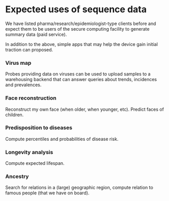 # Expected uses of sequence data

We have listed pharma/research/epidemiologist-type clients before and expect them to be users of the secure computing facility to generate summary data (paid service).

In addition to the above, simple apps that may help the device gain initial traction can proposed.

### Virus map

Probes providing data on viruses can be used to upload samples to a warehousing backend that can answer queries about trends, incidences and prevalences.

### Face reconstruction

Reconstruct my own face (when older, when younger, etc). Predict faces of children.

### Predisposition to diseases

Compute percentiles and probabilities of disease risk.

### Longevity analysis

Compute expected lifespan.

### Ancestry

Search for relations in a (large) geographic region, compute relation to famous people (that we have on board).



